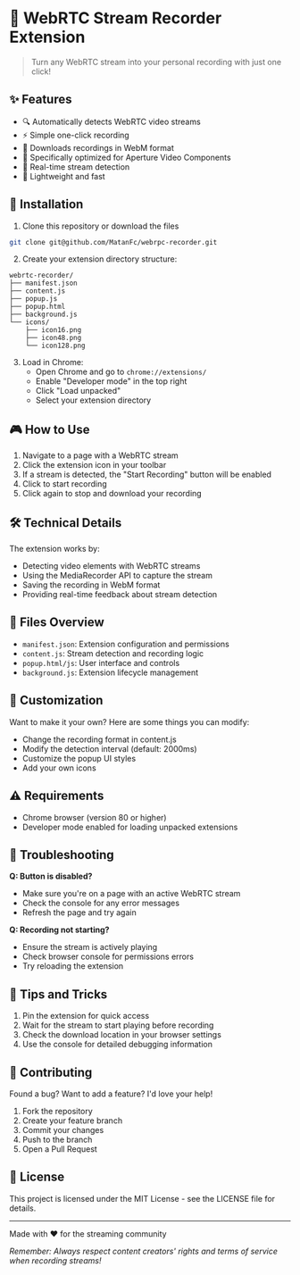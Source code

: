 # 🎥 WebRTC Stream Recorder Extension

> Turn any WebRTC stream into your personal recording with just one click!

## ✨ Features

- 🔍 Automatically detects WebRTC video streams
- ⚡ Simple one-click recording
- 💾 Downloads recordings in WebM format
- 🎯 Specifically optimized for Aperture Video Components
- 🔄 Real-time stream detection
- 🚀 Lightweight and fast

## 🚀 Installation

1. Clone this repository or download the files

```bash
git clone git@github.com/MatanFc/webrpc-recorder.git
```

2. Create your extension directory structure:

```
webrtc-recorder/
├── manifest.json
├── content.js
├── popup.js
├── popup.html
├── background.js
└── icons/
    ├── icon16.png
    ├── icon48.png
    └── icon128.png
```

3. Load in Chrome:
   - Open Chrome and go to `chrome://extensions/`
   - Enable "Developer mode" in the top right
   - Click "Load unpacked"
   - Select your extension directory

## 🎮 How to Use

1. Navigate to a page with a WebRTC stream
2. Click the extension icon in your toolbar
3. If a stream is detected, the "Start Recording" button will be enabled
4. Click to start recording
5. Click again to stop and download your recording

## 🛠️ Technical Details

The extension works by:

- Detecting video elements with WebRTC streams
- Using the MediaRecorder API to capture the stream
- Saving the recording in WebM format
- Providing real-time feedback about stream detection

## 📝 Files Overview

- `manifest.json`: Extension configuration and permissions
- `content.js`: Stream detection and recording logic
- `popup.html/js`: User interface and controls
- `background.js`: Extension lifecycle management

## 🎨 Customization

Want to make it your own? Here are some things you can modify:

- Change the recording format in content.js
- Modify the detection interval (default: 2000ms)
- Customize the popup UI styles
- Add your own icons

## ⚠️ Requirements

- Chrome browser (version 80 or higher)
- Developer mode enabled for loading unpacked extensions

## 🐛 Troubleshooting

**Q: Button is disabled?**

- Make sure you're on a page with an active WebRTC stream
- Check the console for any error messages
- Refresh the page and try again

**Q: Recording not starting?**

- Ensure the stream is actively playing
- Check browser console for permissions errors
- Try reloading the extension

## 🎉 Tips and Tricks

1. Pin the extension for quick access
2. Wait for the stream to start playing before recording
3. Check the download location in your browser settings
4. Use the console for detailed debugging information

## 🤝 Contributing

Found a bug? Want to add a feature? I'd love your help!

1. Fork the repository
2. Create your feature branch
3. Commit your changes
4. Push to the branch
5. Open a Pull Request

## 📜 License

This project is licensed under the MIT License - see the LICENSE file for details.

---

Made with ❤️ for the streaming community

_Remember: Always respect content creators' rights and terms of service when recording streams!_

